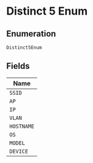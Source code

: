
# Distinct 5 Enum

## Enumeration

`Distinct5Enum`

## Fields

| Name |
|  --- |
| `SSID` |
| `AP` |
| `IP` |
| `VLAN` |
| `HOSTNAME` |
| `OS` |
| `MODEL` |
| `DEVICE` |

